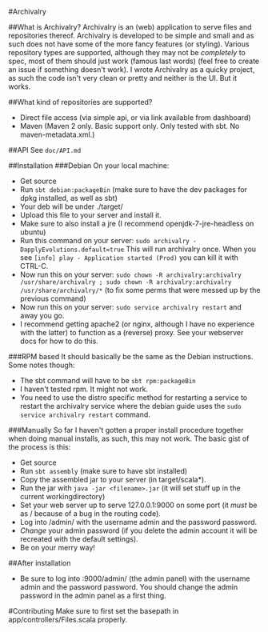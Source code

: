 #Archivalry

##What is Archivalry?
Archivalry is an (web) application to serve files and repositories thereof.
Archivalry is developed to be simple and small and as such does not have some of the more fancy features (or styling).
Various repository types are supported, although they may not be *completely* to spec, most of them should just work (famous last words) (feel free to create an issue if something doesn't work).
I wrote Archivalry as a quicky project, as such the code isn't very clean or pretty and neither is the UI. But it works.

##What kind of repositories are supported?
* Direct file access (via simple api, or via link available from dashboard)
* Maven (Maven 2 only. Basic support only. Only tested with sbt. No maven-metadata.xml.)

##API
See ````doc/API.md````

##Installation
###Debian
On your local machine:
* Get source
* Run ````sbt debian:packageBin```` (make sure to have the dev packages for dpkg installed, as well as sbt)
* Your deb will be under ./target/
* Upload this file to your server and install it.
* Make sure to also install a jre (I recommend openjdk-7-jre-headless on ubuntu)
* Run this command on your server: ````sudo archivalry -DapplyEvolutions.default=true```` This will run archivalry once. When you see ````[info] play - Application started (Prod)```` you can kill it with CTRL-C.
* Now run this on your server: ````sudo chown -R archivalry:archivalry /usr/share/archivalry ; sudo chown -R archivalry:archivalry /usr/share/archivalry/*```` (to fix some perms that were messed up by the previous command)
* Now run this on your server: ````sudo service archivalry restart```` and away you go.
* I recommend getting apache2 (or nginx, although I have no experience with the latter) to function as a (reverse) proxy. See your webserver docs for how to do this.

###RPM based
It should basically be the same as the Debian instructions.
Some notes though:
* The sbt command will have to be ````sbt rpm:packageBin````
* I haven't tested rpm. It might not work.
* You need to use the distro specific method for restarting a service to restart the archivalry service where the debian guide uses the ````sudo service archivalry restart```` command.

###Manually
So far I haven't gotten a proper install procedure together when doing manual installs, as such, this may not work.
The basic gist of the process is this:
* Get source
* Run ````sbt assembly```` (make sure to have sbt installed)
* Copy the assembled jar to your server (in target/scala*).
* Run the jar with ````java -jar <filename>.jar```` (it will set stuff up in the current workingdirectory)
* Set your web server up to serve 127.0.0.1:9000 on some port (it *must* be as / because of a bug in the routing code).
* Log into /admin/ with the username admin and the password password.
* *Change* your admin password (if you delete the admin account it will be recreated with the default settings).
* Be on your merry way!

##After installation
* Be sure to log into <server ip>:9000/admin/ (the admin panel) with the username admin and the password password. You should change the admin password in the admin panel as a first thing.

#Contributing
Make sure to first set the basepath in app/controllers/Files.scala properly.

